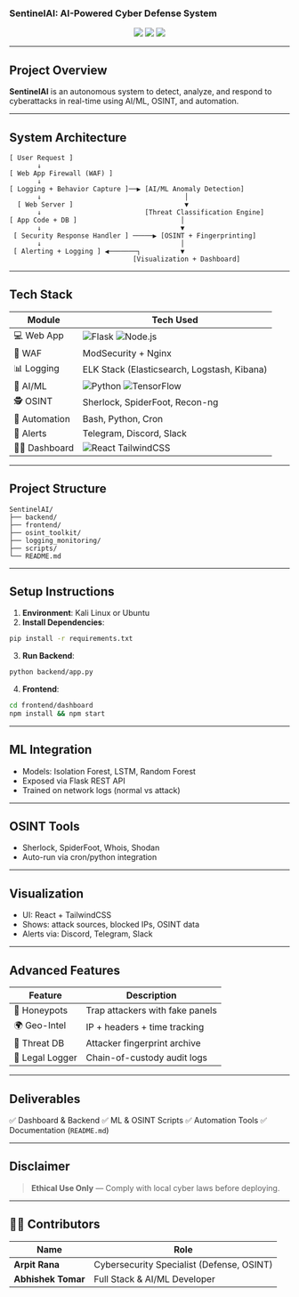 ###  SentinelAI: AI-Powered Cyber Defense System

<p align="center">
  <img src="https://img.shields.io/badge/Platform-Linux%2FWeb-blue" />
  <img src="https://img.shields.io/badge/AI-Enabled-success" />
  <img src="https://img.shields.io/badge/Cybersecurity-Focused-critical" />
</p>

---

##  Project Overview

**SentinelAI** is an autonomous system to detect, analyze, and respond to cyberattacks in real-time using AI/ML, OSINT, and automation.

---

##  System Architecture

```
[ User Request ]
       ↓
[ Web App Firewall (WAF) ]
       ↓
[ Logging + Behavior Capture ]──▶ [AI/ML Anomaly Detection]
       ↓                                    │
  [ Web Server ]                            ▼
       ↓                          [Threat Classification Engine]
[ App Code + DB ]                          │
       ↓                                   ▼
 [ Security Response Handler ] ─────▶ [OSINT + Fingerprinting]
       ↓                                   │
 [ Alerting + Logging ] ◀───────┐          ▼
                               [Visualization + Dashboard]
```

---

##  Tech Stack

| Module          | Tech Used                                                                                                                                         |
| --------------- | ------------------------------------------------------------------------------------------------------------------------------------------------- |
| 💻 Web App      | ![Flask](https://img.shields.io/badge/-Flask-black?logo=flask) ![Node.js](https://img.shields.io/badge/-Node.js-339933?logo=node.js)              |
| 🔐 WAF          | ModSecurity + Nginx                                                                                                                               |
| 📊 Logging      | ELK Stack (Elasticsearch, Logstash, Kibana)                                                                                                       |
| 🤖 AI/ML        | ![Python](https://img.shields.io/badge/-Python-3776AB?logo=python) ![TensorFlow](https://img.shields.io/badge/-TensorFlow-FF6F00?logo=tensorflow) |
| 🕵️ OSINT       | Sherlock, SpiderFoot, Recon-ng                                                                                                                    |
| 🔁 Automation   | Bash, Python, Cron                                                                                                                                |
| 🚨 Alerts       | Telegram, Discord, Slack                                                                                                                          |
| 🧑‍🎨 Dashboard | ![React](https://img.shields.io/badge/-React-61DAFB?logo=react) TailwindCSS                                                                       |

---

## Project Structure

```
SentinelAI/
├── backend/
├── frontend/
├── osint_toolkit/
├── logging_monitoring/
├── scripts/
└── README.md
```

---

##  Setup Instructions

1. **Environment**: Kali Linux or Ubuntu
2. **Install Dependencies**:

```bash
pip install -r requirements.txt
```

3. **Run Backend**:

```bash
python backend/app.py
```

4. **Frontend**:

```bash
cd frontend/dashboard
npm install && npm start
```

---

##  ML Integration

* Models: Isolation Forest, LSTM, Random Forest
* Exposed via Flask REST API
* Trained on network logs (normal vs attack)

---

## OSINT Tools

* Sherlock, SpiderFoot, Whois, Shodan
* Auto-run via cron/python integration

---

## Visualization

* UI: React + TailwindCSS
* Shows: attack sources, blocked IPs, OSINT data
* Alerts via: Discord, Telegram, Slack

---

## Advanced Features

| Feature         | Description                     |
| --------------- | ------------------------------- |
| 🎯 Honeypots    | Trap attackers with fake panels |
| 🌍 Geo-Intel    | IP + headers + time tracking    |
| 🧬 Threat DB    | Attacker fingerprint archive    |
| 🧾 Legal Logger | Chain-of-custody audit logs     |

---

## Deliverables

✅ Dashboard & Backend
✅ ML & OSINT Scripts
✅ Automation Tools
✅ Documentation (`README.md`)

---

##  Disclaimer

> **Ethical Use Only** — Comply with local cyber laws before deploying.

---

## 👨‍💻 Contributors

| Name               | Role                                      |
| ------------------ | ----------------------------------------- |
| **Arpit Rana**     | Cybersecurity Specialist (Defense, OSINT) |
| **Abhishek Tomar** | Full Stack & AI/ML Developer              |
